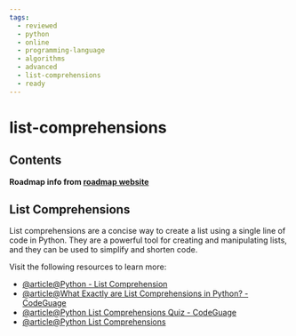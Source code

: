 ```yaml
---
tags:
  - reviewed
  - python
  - online
  - programming-language
  - algorithms
  - advanced
  - list-comprehensions
  - ready
---
```


# list-comprehensions

## Contents

__Roadmap info from [roadmap website](https://roadmap.sh/python/python-advanced-topics/list-comprehensions)__

## List Comprehensions

List comprehensions are a concise way to create a list using a single line of code in Python. They are a powerful tool for creating and manipulating lists, and they can be used to simplify and shorten code.

Visit the following resources to learn more:

- [@article@Python - List Comprehension](https://www.w3schools.com/python/python_lists_comprehension.asp)
- [@article@What Exactly are List Comprehensions in Python? - CodeGuage](https://www.codeguage.com/courses/python/lists-list-comprehensions)
- [@article@Python List Comprehensions Quiz - CodeGuage](https://www.codeguage.com/courses/python/lists-list-comprehensions-quiz)
- [@article@Python List Comprehensions](https://docs.python.org/3/tutorial/datastructures.html#list-comprehensions)
